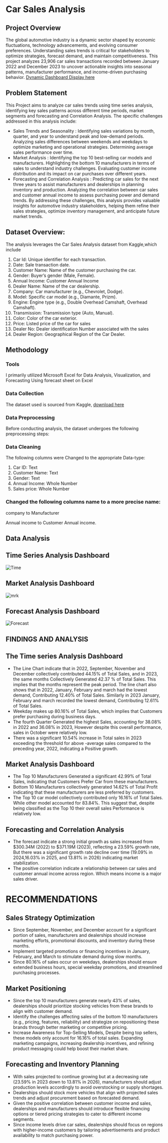 # Car Sales Analysis
## Project Overview
The global automotive industry is a dynamic sector shaped by economic fluctuations, technology advancements, and evolving consumer preferences. Understanding sales trends is critical for stakeholders to optimize strategies, forecast demand, and maintain competitiveness. This project analyzes 23,906 car sales transactions recorded between January 2022 and December 2023 to uncover actionable insights into seasonal patterns, manufacturer performance, and income-driven purchasing behavior. [Dynamic Dashboard Display here](//www.linkedin.com/posts/victor-onyedikachi-9b7672262_analyzing-a-car-sales-report-using-microsoft-activity-7293428466786463744-nEhy?utm_source=share&utm_medium=member_android&rcm=ACoAAECGshsB0EB1GojtKT3bLcTgrn34EI4lKjY)
## Problem Statement
This Project aims to analyze car sales trends using time series analysis, identifying key sales patterns across different time periods, market segments and forecasting and Correlation Analysis. The specific challenges addressed in this analysis include:
- Sales Trends and Seasonality :
Identifying sales variations by month, quarter, and year to understand peak and low-demand periods.
Analyzing sales differences between weekends and weekdays to optimize marketing and operational strategies.
Determining average sales performance over time.
- Market Analysis :
Identifying the top 10 best-selling car models and manufacturers.
Highlighting the bottom 10 manufacturers in terms of sales to understand industry challenges.
Evaluating customer income distribution and its impact on car purchases over different years.
- Forecasting and Correlation Analysis :
Predicting car sales for the next three years to assist manufacturers and dealerships in planning inventory and production.
Analyzing the correlation between car sales and customer annual income to assess purchasing power and demand trends.
By addressing these challenges, this analysis provides valuable insights for automotive industry stakeholders, helping them refine their sales strategies, optimize inventory management, and anticipate future market trends.
## Dataset Overview:
The analysis leverages the Car Sales Analysis dataset from Kaggle,which include
1. Car Id: Unique identifier for each transaction.
2. Date: Sale transaction date.
3. Customer Name: Name of the customer purchasing the car.
4. Gender: Buyer’s gender (Male, Female).
5. Annual Income: Customer Annual Income 
6. Dealer Name: Name of the car dealership.
7. Company: Car manufacturer (e.g., Chevrolet, Dodge).
8. Model: Specific car model (e.g., Diamante, Prizm).
9. Engine: Engine type (e.g., Double Overhead Camshaft, Overhead Camshaft).
10. Transmission: Transmission type (Auto, Manual).
11. Color: Color of the car exterior.
12. Price: Listed price of the car for sales
13. Dealer No: Dealer identification Number associated with the sales
14. Dealer Region: Geographical Region of the Car Dealer.

## Methodology
### Tools  
I primarily utilized Microsoft Excel for Data Analysis, Visualization, and Forecasting Using forecast sheet on Excel 
### Data Collection  
The dataset used is sourced from Kaggle, [download here](https://www.kaggle.com/datasets/missionjee/car-sales-report)
### Data Preprocessing 
Before conducting analysis, the dataset undergoes the following preprocessing steps:  
### Data Cleaning
The following columns were Changed to the appropriate Data-type:
1. Car ID: Text
2. Customer Name: Text
3.  Gender: Text
4. Annual Income: Whole Number
5. Sales price: Whole Number
### Changed the following columns name to a more precise name: 
  company to Manufacturer

 Annual income to Customer Annual income.
## Data Analysis
## Time Series Analysis Dashboard

![Time](https://github.com/user-attachments/assets/7c03dea5-06c4-4988-8003-7f06f21348a8)

## Market Analysis Dashboard

![mrk](https://github.com/user-attachments/assets/1f77d26f-a3a9-4af7-a376-e4220dbbd4d7)

## Forecast Analysis Dashboard

![Forecast](https://github.com/user-attachments/assets/a1fef455-dbaf-429d-b6dd-d7ca67d7a9ea)

## FINDINGS AND ANALYSIS
## The Time series Analysis Dashboard
-	The Line Chart indicate that in 2022, September, November and December collectively contributed 44.15% of Total Sales, and in 2023, the same months Collectively Generated 42.37 % of Total Sales. This implies that the months represent the peak period. The line chart also shows that in 2022, January, February and march had the lowest demand, Contributing 12.40% of Total Sales. Similarly in 2023 January, February and march recorded the lowest demand, Contributing 12.61% of Total Sales.
-	Weekday makes up 80.16% of Total Sales, which implies that Customers prefer purchasing during business days.
-	The fourth Quarter Generated the highest Sales, accounting for 38.08% in 2022 and 36.08% in 2023, However despite this overall performance, sales in October were relatively low.
-	There was a significant 10.54% increase in Total sales in 2023 exceeding the threshold for above -average sales compared to the preceding year, 2022, indicating a Positive growth.

## Market Analysis Dashboard 
-	The Top 10 Manufacturers Generated a significant 42.99% of Total Sales, indicating that Customers Prefer Car from these manufacturers.
-	 Bottom 10 Manufacturers collectively generated 14.62% of Total Profit indicating that these manufacturers are less preferred by customers.
-	The Top 10 car model collectively contributed only 16.16% of Total Sales. While other model accounted for 83.84%. This suggest that, despite being classified as the Top 10 their overall sales Performance is relatively low.
## Forecasting and Correlation Analysis
-	The forecast indicate a strong initial growth as sales increased from $300.34M (2022) to $371.19M (2023), reflecting a 23.59% growth rate, But there was a significant growth rate decline over time (19.09% in 2024,16.03% in 2025, and 13.81% in 2026) indicating market stabilization.
- The positive correlation indicate a relationship between car sales and customer annual income across region. Which means income is a major sales driver. 
      
# RECOMMENDATIONS
## Sales Strategy Optimization
- Since September, November, and December account for a significant portion of sales, manufacturers and dealerships should increase marketing efforts, promotional discounts, and inventory during these months.
-	 Implement targeted promotions or financing incentives in January, February, and March to stimulate demand during slow months.
-	Since 80.16% of sales occur on weekdays, dealerships should ensure extended business hours, special weekday promotions, and streamlined purchasing processes.
## Market Positioning
-	Since the top 10 manufacturers generate nearly 43% of sales, dealerships should prioritize stocking vehicles from these brands to align with customer demand.
-	Identify the challenges affecting sales of the bottom 10 manufacturers (e.g., pricing, features, reliability) and strategize on repositioning these brands through better marketing or competitive pricing.
-	Increase Awareness for Top-Selling Models, Despite being top sellers, these models only account for 16.16% of total sales. Expanding marketing campaigns, increasing dealership incentives, and refining product messaging could help boost their market share.

## Forecasting and Inventory Planning
-	With sales projected to continue growing but at a decreasing rate (23.59% in 2023 down to 13.81% in 2026), manufacturers should adjust production levels accordingly to avoid overstocking or supply shortages.
-	 Dealerships should stock more vehicles that align with projected sales trends and adjust procurement based on forecasted demand.
-	Given the positive correlation between customer income and sales, dealerships and manufacturers should introduce flexible financing options or tiered pricing strategies to cater to different income segments.
-	Since income levels drive car sales, dealerships should focus on regions with higher-income customers by tailoring advertisements and product availability to match purchasing power.


